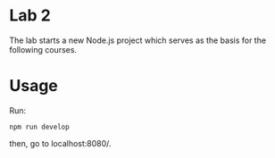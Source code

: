 # Lab 2

The lab starts a new Node.js project which serves as the basis for the following courses.

# Usage

Run:

```
npm run develop
```

then, go to localhost:8080/.
